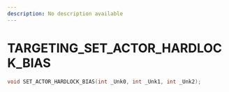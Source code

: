 ```yaml
---
description: No description available 
---
```


# TARGETING\_SET_ACTOR_HARDLOCK_BIAS

```cpp
void SET_ACTOR_HARDLOCK_BIAS(int _Unk0, int _Unk1, int _Unk2);
```